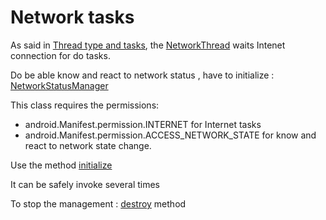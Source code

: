 # Network tasks

As said in [Thread type and tasks](ThreadTypeAndTasks.md),
the [NetworkThread](../main/java/fr/jhelp/tasks/ThreadType.kt#L120) waits Intenet connection for do tasks.

Do be able know and react to network status , have to initialize : [NetworkStatusManager](../main/java/fr/jhelp/tasks/network/NetworkStatusManager.kt)

This class requires the permissions:
* android.Manifest.permission.INTERNET for Internet tasks
* android.Manifest.permission.ACCESS_NETWORK_STATE for know and react to network state change.

Use the method [initialize](../main/java/fr/jhelp/tasks/network/NetworkStatusManager.kt#L38)

It can be safely invoke several times

To stop the management : [destroy](../main/java/fr/jhelp/tasks/network/NetworkStatusManager.kt#L53)
method


